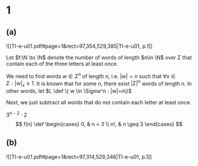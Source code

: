 # 1

## (a)
![[TI-e-u01.pdf#page=1&rect=97,354,529,385|TI-e-u01, p.1]]

Let $f:\N \to \N$ denote the number of words of length $n\in \N$ over $\Sigma$ that contain each of the three letters at least once.

We need to find words $w\in \Sigma^n$ of length $n$, i.e. $|w|=n$ such that $\forall x \in \Sigma : |w|_x \geq 1$. It is known that for some $n$, there exist $|\Sigma|^n$ words of length $n$. In other words, let $L \def \{ w \in \Sigma^n : |w|=n\}$ 


Next, we just subtract all words that do not contain each letter at least once.

$3^{n-2}\cdot2$
$$
f(n) \def \begin{cases}
0, & n < 3 \\
n!, & n \geq 3
\end{cases}
$$



## (b)
![[TI-e-u01.pdf#page=1&rect=97,314,529,346|TI-e-u01, p.1]]
